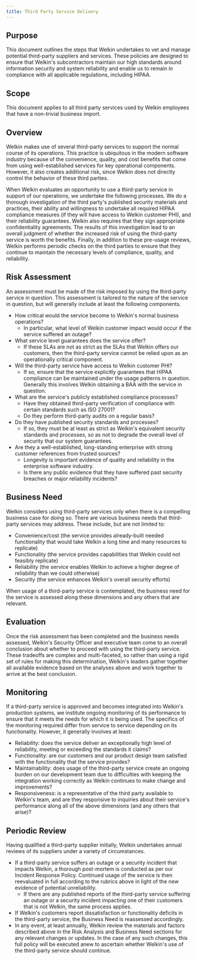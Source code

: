 ```yaml
---
title: Third Party Service Delivery
---
```


## Purpose

This document outlines the steps that Welkin undertakes to vet and manage potential third-party suppliers and services. These policies are designed to ensure that Welkin's subcontractors maintain our high standards around information security and system reliability and enable us to remain in compliance with all applicable regulations, including HIPAA.


## Scope

This document applies to all third party services used by Welkin employees that have a non-trivial business import.

## Overview

Welkin makes use of several third-party services to support the normal course of its operations. This practice is ubiquitous in the modern software industry because of the convenience, quality, and cost benefits that come from using well-established services for key operational components. However, it also creates additional risk, since Welkin does not directly control the behavior of these third parties.

When Welkin evaluates an opportunity to use a third-party service in support of our operations, we undertake the following processes. We do a thorough investigation of the third party's published security materials and practices, their ability and willingness to undertake all required HIPAA compliance measures (if they will have access to Welkin customer PHI), and their reliability guarantees. Welkin also requires that they sign appropriate confidentiality agreements. The results of this investigation lead to an overall judgment of whether the increased risk of using the third-party service is worth the benefits. Finally, in addition to these pre-usage reviews, Welkin performs periodic checks on the third parties to ensure that they continue to maintain the necessary levels of compliance, quality, and reliability.


## Risk Assessment

An assessment must be made of the risk imposed by using the third-party service in question. This assessment is tailored to the nature of the service in question, but will generally include at least the following components.


*   How critical would the service become to Welkin's normal business operations?
    *   In particular, what level of Welkin customer impact would occur if the service suffered an outage?
*   What service level guarantees does the service offer?
    *   If these SLAs are not as strict as the SLAs that Welkin offers our customers, then the third-party service cannot be relied upon as an operationally critical component.
*   Will the third-party service have access to Welkin customer PHI?
    *   If so, ensure that the service explicitly guarantees that HIPAA compliance can be maintained under the usage patterns in question. Generally this involves Welkin obtaining a BAA with the service in question.
*   What are the service's publicly established compliance processes?
    *   Have they obtained third-party verification of compliance with certain standards such as ISO 27001?
    *   Do they perform third-party audits on a regular basis?
*   Do they have published security standards and processes?
    *   If so, they must be at least as strict as Welkin's equivalent security standards and processes, so as not to degrade the overall level of security that our system guarantees.
*   Are they a well-established, long-standing enterprise with strong customer references from trusted sources?
    *   Longevity is important evidence of quality and reliability in the enterprise software industry.
    *   Is there any public evidence that they have suffered past security breaches or major reliability incidents?


## Business Need

Welkin considers using third-party services only when there is a compelling business case for doing so. There are various business needs that third-party services may address. These include, but are not limited to:



*   Convenience/cost (the service provides already-built needed functionality that would take Welkin a long time and many resources to replicate)
*   Functionality (the service provides capabilities that Welkin could not feasibly replicate)
*   Reliability (the service enables Welkin to achieve a higher degree of reliability than we could otherwise)
*   Security (the service enhances Welkin's overall security efforts)

When usage of a third-party service is contemplated, the business need for the service is assessed along these dimensions and any others that are relevant.


## Evaluation

Once the risk assessment has been completed and the business needs assessed, Welkin's Security Officer and executive team come to an overall conclusion about whether to proceed with using the third-party service. These tradeoffs are complex and multi-faceted, so rather than using a rigid set of rules for making this determination, Welkin's leaders gather together all available evidence based on the analyses above and work together to arrive at the best conclusion.


## Monitoring

If a third-party service is approved and becomes integrated into Welkin's production systems, we institute ongoing monitoring of its performance to ensure that it meets the needs for which it is being used. The specifics of the monitoring required differ from service to service depending on its functionality. However, it generally involves at least:


*   Reliability: does the service deliver an exceptionally high level of reliability, meeting or exceeding the standards it claims?
*   Functionality: are our customers and our product design team satisfied with the functionality that the service provides?
*   Maintainability: does usage of the third-party service create an ongoing burden on our development team due to difficulties with keeping the integration working correctly as Welkin continues to make change and improvements?
*   Responsiveness: is a representative of the third party available to Welkin's team, and are they responsive to inquiries about their service's performance along all of the above dimensions (and any others that arise)?


## Periodic Review

Having qualified a third-party supplier initially, Welkin undertakes annual reviews of its suppliers under a variety of circumstances.

*   If a third-party service suffers an outage or a security incident that impacts Welkin, a thorough post-mortem is conducted as per our Incident Response Policy. Continued usage of the service is then reevaluated in full according to the rubrics above in light of the new evidence of potential unreliability.
    *   If there are any published reports of the third-party service suffering an outage or a security incident impacting one of their customers that is not Welkin, the same process applies.
*   If Welkin's customers report dissatisfaction or functionality deficits in the third-party service, the Business Need is reassessed accordingly.
*   In any event, at least annually, Welkin review the materials and factors described above in the Risk Analysis and Business Need sections for any relevant changes or updates. In the case of any such changes, this full policy will be executed anew to ascertain whether Welkin's use of the third-party service should continue.

